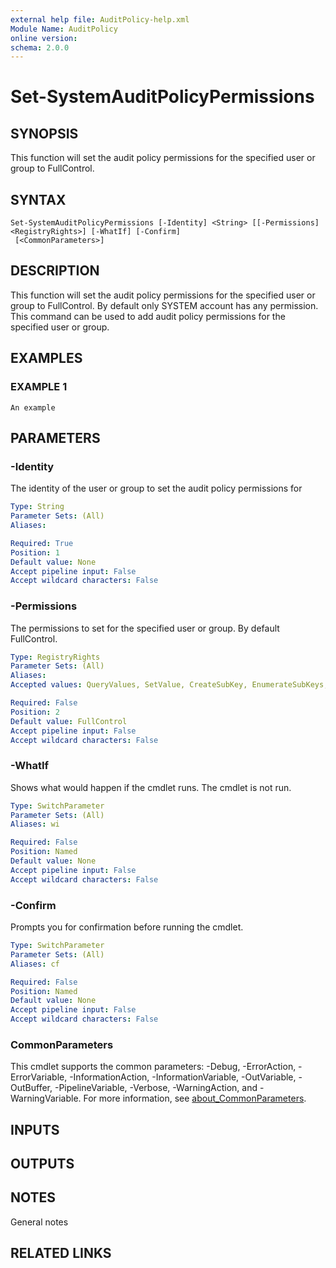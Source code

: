 ```yaml
---
external help file: AuditPolicy-help.xml
Module Name: AuditPolicy
online version:
schema: 2.0.0
---
```


# Set-SystemAuditPolicyPermissions

## SYNOPSIS
This function will set the audit policy permissions for the specified user or group to FullControl.

## SYNTAX

```
Set-SystemAuditPolicyPermissions [-Identity] <String> [[-Permissions] <RegistryRights>] [-WhatIf] [-Confirm]
 [<CommonParameters>]
```

## DESCRIPTION
This function will set the audit policy permissions for the specified user or group to FullControl.
By default only SYSTEM account has any permission.
This command can be used to add audit policy permissions for the specified user or group.

## EXAMPLES

### EXAMPLE 1
```
An example
```

## PARAMETERS

### -Identity
The identity of the user or group to set the audit policy permissions for

```yaml
Type: String
Parameter Sets: (All)
Aliases:

Required: True
Position: 1
Default value: None
Accept pipeline input: False
Accept wildcard characters: False
```

### -Permissions
The permissions to set for the specified user or group.
By default FullControl.

```yaml
Type: RegistryRights
Parameter Sets: (All)
Aliases:
Accepted values: QueryValues, SetValue, CreateSubKey, EnumerateSubKeys, Notify, CreateLink, Delete, ReadPermissions, WriteKey, ExecuteKey, ReadKey, ChangePermissions, TakeOwnership, FullControl

Required: False
Position: 2
Default value: FullControl
Accept pipeline input: False
Accept wildcard characters: False
```

### -WhatIf
Shows what would happen if the cmdlet runs.
The cmdlet is not run.

```yaml
Type: SwitchParameter
Parameter Sets: (All)
Aliases: wi

Required: False
Position: Named
Default value: None
Accept pipeline input: False
Accept wildcard characters: False
```

### -Confirm
Prompts you for confirmation before running the cmdlet.

```yaml
Type: SwitchParameter
Parameter Sets: (All)
Aliases: cf

Required: False
Position: Named
Default value: None
Accept pipeline input: False
Accept wildcard characters: False
```

### CommonParameters
This cmdlet supports the common parameters: -Debug, -ErrorAction, -ErrorVariable, -InformationAction, -InformationVariable, -OutVariable, -OutBuffer, -PipelineVariable, -Verbose, -WarningAction, and -WarningVariable. For more information, see [about_CommonParameters](http://go.microsoft.com/fwlink/?LinkID=113216).

## INPUTS

## OUTPUTS

## NOTES
General notes

## RELATED LINKS
